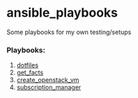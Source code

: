# ansible_playbooks
Some playbooks for my own testing/setups

### Playbooks:

1. [dotfiles](dotfiles/)
2. [get_facts](get_facts/)
3. [create_openstack_vm](create_openstack_vm/)
4. [subscription_manager](subscription_manager/)

